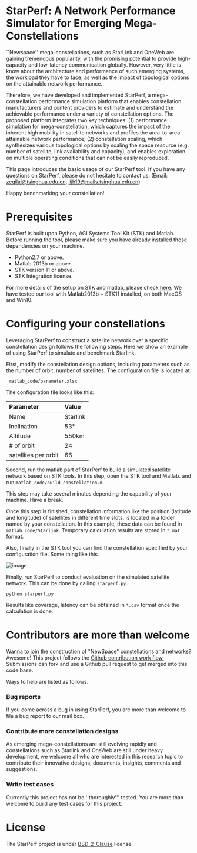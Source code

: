 
# StarPerf: A Network Performance Simulator for Emerging Mega-Constellations

``Newspace'' mega-constellations, such as StarLink and OneWeb are gaining tremendous popularity, with the promising potential to provide high-capacity and low-latency communication globally. However, very little is know about the architecture and performance of such emerging systems, the workload they have to face, as well as the impact of topological options on the attainable network performance.

Therefore, we have developed and implemented StarPerf, a mega-constellation performance simulation platform that enables constellation manufacturers and content providers to estimate and understand the achievable performance under a variety of constellation options. The proposed platform integrates two key techniques: (1) performance simulation for mega-constellation, which captures the impact of the inherent high mobility in satellite networks and profiles the area-to-area attainable network performance; (2) constellation scaling, which synthesizes various topological options by scaling the space resource (e.g. number of satellite, link availability and capacity), and enables exploration on multiple operating conditions that can not be easily reproduced. 

This page introduces the basic usage of our StarPerf tool. If you have any questions on StarPerf, please do not hesitate to contact us. (Email: <zeqilai@tsinghua.edu.cn>, <lijh19@mails.tsinghua.edu.cn>)

Happy benchmarking your constellation!

# Prerequisites

StarPerf is built upon Python, AGI Systems Tool Kit (STK) and Matlab. Before running the tool, please make sure you have already installed those dependencies on your machine. 

- Python2.7 or above.
- Matlab 2013b or above.
- STK version 11 or above.
- STK Integration license.

For more details of the setup on STK and matlab, please check [here](https://help.agi.com/stk/11.0.1/Content/install/MATLABsetup.htm). We have tested our tool with Matlab2013b + STK11 installed, on both MacOS and Win10.

# Configuring your constellations

Leveraging StarPerf to construct a satellite network over a specific constellation design follows the following steps. Here we show an example of using StarPerf to simulate and benchmark Starlink.

First, modify the constellation design options, including parameters such as the number of orbit, number of satellites. The configuration file is located at:

``` matlab_code/parameter.xlsx```

The configuration file looks like this:


| Parameter   | Value  |
| :----  | :----  |
| Name         | Starlink|
| Inclination  | 53°     |
| Altitude     | 550km |
| # of orbit   | 24 |
| satellites per orbit  | 66 |

Second, run the matlab part of StarPerf to build a simulated satellite network based on STK tools. In this step, open the STK tool and Matlab. and run `matlab_code/build_constellation.m`.

This step may take several minutes depending the capability of your machine. Have a break.

Once this step is finished, constellation information like the position (latitude and longitude) of satellites in different time slots, is located in a folder named by your constellation. In this example, these data can be found in `matlab_code/Starlink`. Temporary calculation results are stored in `*.mat` format.

Also, finally in the STK tool you can find the constellation specified by your configuration file. Some thing like this.

![image](https://github.com/SpaceNetLab/StarPerf_Simulator/blob/master/doc/stalink.jpeg)

Finally, run StarPerf to conduct evaluation on the simulated satellite network. This can be done by calling `starperf.py`.

```python starperf.py```

Results like coverage, latency can be obtained in `*.csv` format once the calculation is done.




# Contributors are more than welcome

Wanna to join the construction of "NewSpace" constellations and networks? Awesome! This project follows the [Github contribution work flow.](https://docs.github.com/en/github/collaborating-with-issues-and-pull-requests/github-flow) Submissions can fork and use a Github pull request to get merged into this code base.

Ways to help are listed as follows.

### Bug reports

If you come across a bug in using StarPerf, you are more than welcome to file a bug report to our mail box.

### Contribute more constellation designs

As emerging mega-constellations are still evolving rapidly and constellations such as Starlink and OneWeb are still under heavy development, we welcome all who are interested in this research topic to contribute their innovative designs, documents, insights, comments and suggestions.

### Write test cases

Currently this project has not be ''thoroughly''' tested. You are more than welcome to build any test cases for this project.


# License

The StarPerf project is under [BSD-2-Clause](https://opensource.org/licenses/BSD-2-Clause) license.





